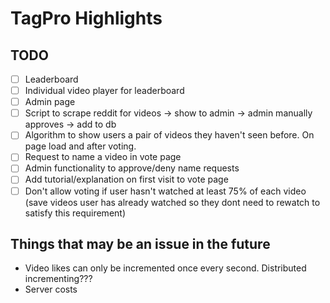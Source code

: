 # TagPro Highlights

## TODO

- [ ] Leaderboard
- [ ] Individual video player for leaderboard
- [ ] Admin page
- [ ] Script to scrape reddit for videos -> show to admin -> admin manually approves -> add to db
- [ ] Algorithm to show users a pair of videos they haven't seen before. On page load and after voting.
- [ ] Request to name a video in vote page
- [ ] Admin functionality to approve/deny name requests
- [ ] Add tutorial/explanation on first visit to vote page
- [ ] Don't allow voting if user hasn't watched at least 75% of each video (save videos user has already watched so they dont need to rewatch to satisfy this requirement)

## Things that may be an issue in the future

* Video likes can only be incremented once every second. Distributed incrementing???
* Server costs

